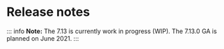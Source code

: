 # Release notes

::: info
**Note:** The 7.13 is currently work in progress (WIP). The 7.13.0 GA is planned on June 2021.
:::


